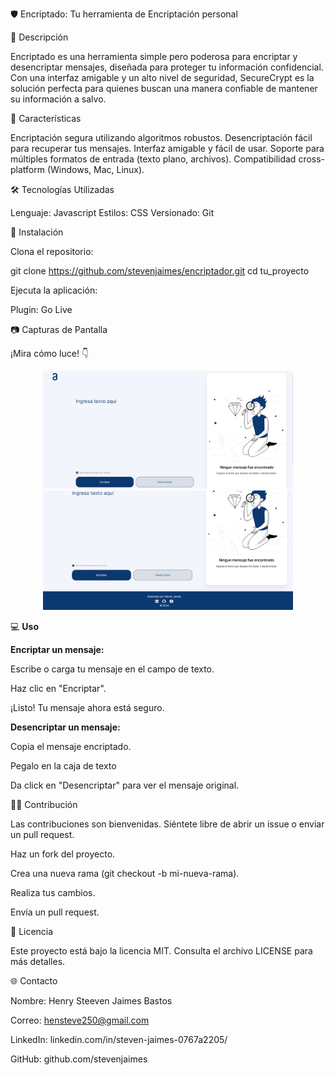 🛡️ Encriptado: Tu herramienta de Encriptación personal


📜 Descripción

Encriptado es una herramienta simple pero poderosa para encriptar y desencriptar mensajes, diseñada para proteger tu información confidencial. Con una interfaz amigable y un alto nivel de seguridad, SecureCrypt es la solución perfecta para quienes buscan una manera confiable de mantener su información a salvo.


🚀 Características

Encriptación segura utilizando algoritmos robustos.
Desencriptación fácil para recuperar tus mensajes.
Interfaz amigable y fácil de usar.
Soporte para múltiples formatos de entrada (texto plano, archivos).
Compatibilidad cross-platform (Windows, Mac, Linux).


🛠️ Tecnologías Utilizadas

Lenguaje: Javascript
Estilos: CSS
Versionado: Git


🔧 Instalación

Clona el repositorio:

git clone https://github.com/stevenjaimes/encriptador.git
cd tu_proyecto


Ejecuta la aplicación:

Plugin: Go Live


📷 Capturas de Pantalla

¡Mira cómo luce! 👇

<p align="center">
  <img src="/assets/pantallazo1.png" alt="Seguridad encriptado en acción" width="400"/>
  <img src="/assets/pantallazo2.png" alt="Interfaz Seguridad Encriptado" width="400"/>
</p>


💻 <strong>Uso</strong>

<strong>Encriptar un mensaje:</strong>

Escribe o carga tu mensaje en el campo de texto.

Haz clic en "Encriptar".

¡Listo! Tu mensaje ahora está seguro.

<strong>Desencriptar un mensaje:</strong>

Copia el mensaje encriptado.

Pegalo en la caja de texto

Da click en "Desencriptar" para ver el mensaje original.


🧑‍💻 Contribución

Las contribuciones son bienvenidas. Siéntete libre de abrir un issue o enviar un pull request.

Haz un fork del proyecto.

Crea una nueva rama (git checkout -b mi-nueva-rama).

Realiza tus cambios.

Envía un pull request.


📄 Licencia

Este proyecto está bajo la licencia MIT. Consulta el archivo LICENSE para más detalles.


🌐 Contacto

Nombre: Henry Steeven Jaimes Bastos

Correo: hensteve250@gmail.com

LinkedIn: linkedin.com/in/steven-jaimes-0767a2205/

GitHub: github.com/stevenjaimes

